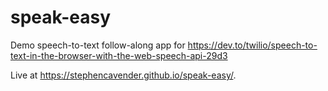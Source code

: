 # speak-easy
Demo speech-to-text follow-along app for https://dev.to/twilio/speech-to-text-in-the-browser-with-the-web-speech-api-29d3

Live at https://stephencavender.github.io/speak-easy/.